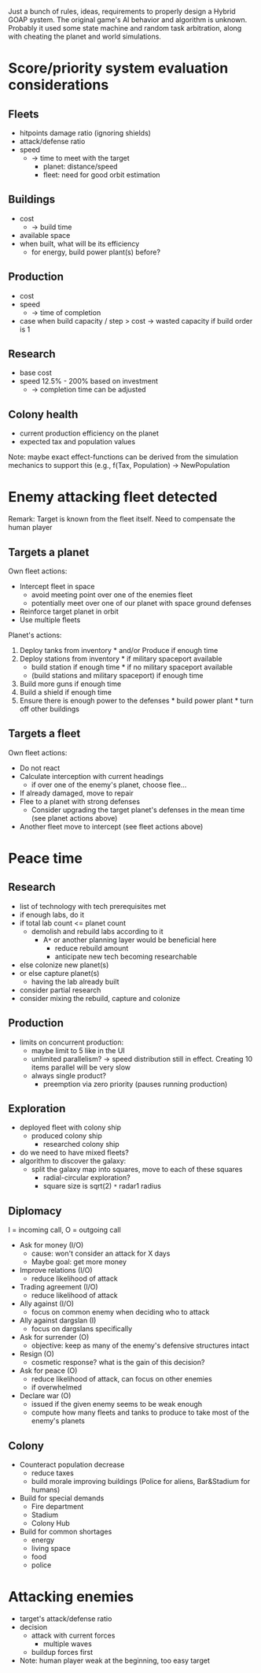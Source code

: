 Just a bunch of rules, ideas, requirements to properly design a Hybrid GOAP system. The original game's AI behavior and algorithm is unknown. Probably it used some state machine and random task arbitration, along with cheating the planet and world simulations.



# Score/priority system evaluation considerations #

## Fleets ##

  * hitpoints damage ratio (ignoring shields)
  * attack/defense ratio
  * speed
    * -> time to meet with the target
      * planet: distance/speed
      * fleet: need for good orbit estimation

## Buildings ##
  * cost
    * -> build time
  * available space
  * when built, what will be its efficiency
    * for energy, build power plant(s) before?

## Production ##
  * cost
  * speed
    * -> time of completion
  * case when build capacity / step > cost -> wasted capacity if build order is 1

## Research ##
  * base cost
  * speed 12.5% - 200% based on investment
    * -> completion time can be adjusted

## Colony health ##

  * current production efficiency on the planet
  * expected tax and population values

Note: maybe exact effect-functions can be derived from the simulation mechanics to support this (e.g., f(Tax, Population) -> NewPopulation

# Enemy attacking fleet detected #

Remark: Target is known from the fleet itself. Need to compensate the human player

## Targets a planet ##

Own fleet actions:
  * Intercept fleet in space
    * avoid meeting point over one of the enemies fleet
    * potentially meet over one of our planet with space ground defenses
  * Reinforce target planet in orbit
  * Use multiple fleets

Planet's actions:
  1. Deploy tanks from inventory
    * and/or Produce if enough time
  1. Deploy stations from inventory
    * if military spaceport available
      * build station if enough time
    * if no military spaceport available
      * (build stations and military spaceport) if enough time
  1. Build more guns if enough time
  1. Build a shield if enough time
  1. Ensure there is enough power to the defenses
    * build power plant
    * turn off other buildings

## Targets a fleet ##

Own fleet actions:
  * Do not react
  * Calculate interception with current headings
    * if over one of the enemy's planet, choose flee...
  * If already damaged, move to repair
  * Flee to a planet with strong defenses
    * Consider upgrading the target planet's defenses in the mean time (see planet actions above)
  * Another fleet move to intercept (see fleet actions above)

# Peace time #

## Research ##

  * list of technology with tech prerequisites met
  * if enough labs, do it
  * if total lab count <= planet count
    * demolish and rebuild labs according to it
      * A`*` or another planning layer would be beneficial here
        * reduce rebuild amount
        * anticipate new tech becoming researchable
  * else colonize new planet(s)
  * or else capture planet(s)
    * having the lab already built
  * consider partial research
  * consider mixing the rebuild, capture and colonize

## Production ##

  * limits on concurrent production:
    * maybe limit to 5 like in the UI
    * unlimited parallelism? -> speed distribution still in effect. Creating 10 items parallel will be very slow
    * always single product?
      * preemption via zero priority (pauses running production)

## Exploration ##

  * deployed fleet with colony ship
    * produced colony ship
      * researched colony ship
  * do we need to have mixed fleets?
  * algorithm to discover the galaxy:
    * split the galaxy map into squares, move to each of these squares
      * radial-circular exploration?
      * square size is sqrt(2) `*` radar1 radius

## Diplomacy ##

I = incoming call, O = outgoing call

  * Ask for money (I/O)
    * cause: won't consider an attack for X days
    * Maybe goal: get more money
  * Improve relations (I/O)
    * reduce likelihood of attack
  * Trading agreement (I/O)
    * reduce likelihood of attack
  * Ally against (I/O)
    * focus on common enemy when deciding who to attack
  * Ally against dargslan (I)
    * focus on dargslans specifically
  * Ask for surrender (O)
    * objective: keep as many of the enemy's defensive structures intact
  * Resign (O)
    * cosmetic response? what is the gain of this decision?
  * Ask for peace (O)
    * reduce likelihood of attack, can focus on other enemies
    * if overwhelmed
  * Declare war (O)
    * issued if the given enemy seems to be weak enough
    * compute how many fleets and tanks to produce to take most of the enemy's planets

## Colony ##

  * Counteract population decrease
    * reduce taxes
    * build morale improving buildings (Police for aliens, Bar&Stadium for humans)
  * Build for special demands
    * Fire department
    * Stadium
    * Colony Hub
  * Build for common shortages
    * energy
    * living space
    * food
    * police

# Attacking enemies #

  * target's attack/defense ratio
  * decision
    * attack with current forces
      * multiple waves
    * buildup forces first
  * Note: human player weak at the beginning, too easy target